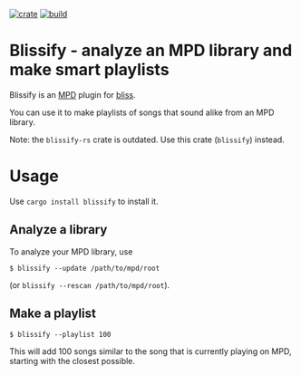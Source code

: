 [![crate](https://img.shields.io/crates/v/blissify.svg)](https://crates.io/crates/blissify)
[![build](https://github.com/Polochon-street/blissify-rs/workflows/Rust/badge.svg)](https://github.com/Polochon-street/blissify-rs/actions)

Blissify - analyze an MPD library and make smart playlists
==========================================================

Blissify is an [MPD](https://www.musicpd.org/) plugin
for [bliss](https://crates.io/crates/bliss-audio).

You can use it to make playlists of songs that sound alike from an MPD
library.

Note: the `blissify-rs` crate is outdated. Use this crate (`blissify`) instead.

Usage
=====

Use `cargo install blissify` to install it.

Analyze a library
-----------------

To analyze your MPD library, use
```
$ blissify --update /path/to/mpd/root
```
(or `blissify --rescan /path/to/mpd/root`).

Make a playlist
---------------

```
$ blissify --playlist 100
```

This will add 100 songs similar to the song that is currently
playing on MPD, starting with the closest possible.
